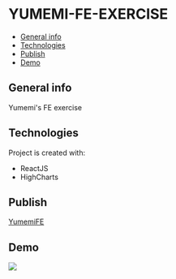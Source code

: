 # YUMEMI-FE-EXERCISE

- [General info](#general-info)
- [Technologies](#technologies)
- [Publish](#publish)
- [Demo](#demo)

## General info

Yumemi's FE exercise

## Technologies

Project is created with:

- ReactJS
- HighCharts

## Publish

[YumemiFE](https://minhtan4711.github.io/yumemi-fe-exercise/)

## Demo

![](https://user-images.githubusercontent.com/32776120/135137059-33f9c0a0-f2fc-471c-b8e7-7880fb833bd6.gif)
